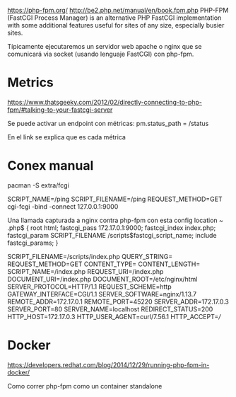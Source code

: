 https://php-fpm.org/
http://be2.php.net/manual/en/book.fpm.php
PHP-FPM (FastCGI Process Manager) is an alternative PHP FastCGI implementation with some additional features useful for sites of any size, especially busier sites.

Típicamente ejecutaremos un servidor web apache o nginx que se comunicará via socket (usando lenguaje FastCGI) con php-fpm.

# Metrics
https://www.thatsgeeky.com/2012/02/directly-connecting-to-php-fpm/#talking-to-your-fastcgi-server

Se puede activar un endpoint con métricas:
pm.status_path = /status

En el link se explica que es cada métrica



# Conex manual
pacman -S extra/fcgi

SCRIPT_NAME=/ping SCRIPT_FILENAME=/ping REQUEST_METHOD=GET cgi-fcgi -bind -connect 127.0.0.1:9000

Una llamada capturada a nginx contra php-fpm con esta config
    location ~ \.php$ {
        root           html;
        fastcgi_pass   172.17.0.1:9000;
        fastcgi_index  index.php;
        fastcgi_param  SCRIPT_FILENAME  /scripts$fastcgi_script_name;
        include        fastcgi_params;
    }


SCRIPT_FILENAME=/scripts/index.php
QUERY_STRING=
REQUEST_METHOD=GET
CONTENT_TYPE=
CONTENT_LENGTH=
SCRIPT_NAME=/index.php
REQUEST_URI=/index.php
DOCUMENT_URI=/index.php
DOCUMENT_ROOT=/etc/nginx/html
SERVER_PROTOCOL=HTTP/1.1
REQUEST_SCHEME=http
GATEWAY_INTERFACE=CGI/1.1
SERVER_SOFTWARE=nginx/1.13.7
REMOTE_ADDR=172.17.0.1
REMOTE_PORT=45220
SERVER_ADDR=172.17.0.3
SERVER_PORT=80
SERVER_NAME=localhost
REDIRECT_STATUS=200
HTTP_HOST=172.17.0.3
HTTP_USER_AGENT=curl/7.56.1
HTTP_ACCEPT=*/*



# Docker
https://developers.redhat.com/blog/2014/12/29/running-php-fpm-in-docker/

Como correr php-fpm como un container standalone
